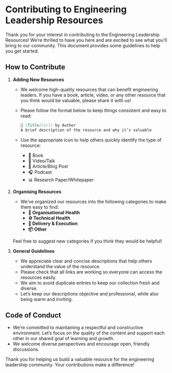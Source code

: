 # Contributing to Engineering Leadership Resources

Thank you for your interest in contributing to the Engineering Leadership Resources! We’re thrilled to have you here and are excited to see what you’ll bring to our community. This document provides some guidelines to help you get started.

## How to Contribute

1. **Adding New Resources**
   - We welcome high-quality resources that can benefit engineering leaders. If you have a book, article, video, or any other resource that you think would be valuable, please share it with us!
   - Please follow the format below to keep things consistent and easy to read:

     ```markdown
     📘 [Title](url) by Author  
     A brief description of the resource and why it’s valuable
     ```

   - Use the appropriate icon to help others quickly identify the type of resource:
      - 📘 Book  
      - 🎥 Video/Talk  
      - 📄 Article/Blog Post  
      - 🎧 Podcast  
      - 📊 Research Paper/Whitepaper

2. **Organising Resources**
   - We’ve organized our resources into the following categories to make them easy to find:
     - **🧠 Organisational Health**
     - **⚙️ Technical Health**
     - **🚀 Delivery & Execution**
     - **📦 Other**

   Feel free to suggest new categories if you think they would be helpful!

3. **General Guidelines**
   - We appreciate clear and concise descriptions that help others understand the value of the resource.
   - Please check that all links are working so everyone can access the resources easily.
   - We aim to avoid duplicate entries to keep our collection fresh and diverse.
   - Let’s keep our descriptions objective and professional, while also being warm and inviting.

## Code of Conduct

- We’re committed to maintaining a respectful and constructive environment. Let’s focus on the quality of the content and support each other in our shared goal of learning and growth.
- We welcome diverse perspectives and encourage open, friendly discussions.

Thank you for helping us build a valuable resource for the engineering leadership community. Your contributions make a difference!
